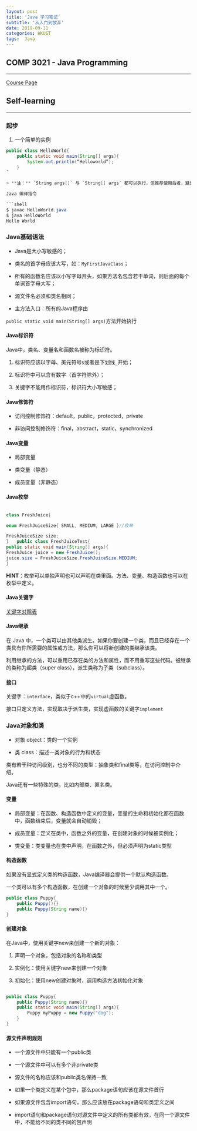 ```yaml
---
layout: post
title: 'Java 学习笔记'
subtitle: '从入门到放弃'
date: 2019-09-11
categories: HKUST
tags:  Java
---
```


## COMP 3021 - Java Programming
***

[Course Page](https://course.cse.ust.hk/comp3021/)

## Self-learning

***

### 起步

1. 一个简单的实例

```Java
public class HelloWorld{
	public static void main(String[] args){
		System.out.println(“Helloworld”);
	}
`

> **注：** `String args[]` 与 `String[] args` 都可以执行，但推荐使用后者，避免歧义

Java 编译指令

```shell
$ javac HelloWorld.java
$ java HelloWorld
Hello World
```

### Java基础语法

- Java是大小写敏感的；

- 类名的首字母应该大写，如：`MyFirstJavaClass`；

- 所有的函数名应该以小写字母开头，如果方法名包含若干单词，则后面的每个单词首字母大写；

- 源文件名必须和类名相同；

- 主方法入口：所有的Java程序由

`public static void main(String[] args)`方法开始执行

#### Java标识符

Java中，类名、变量名和函数名被称为标识符。

1. 标识符应该以字母、美元符号`$`或者是下划线`_`开始；

2. 标识符中可以含有数字（首字符除外）；

3. 关键字不能用作标识符，标识符大小写敏感；

#### Java修饰符

- 访问控制修饰符：default，public，protected，private

- 非访问控制修饰符：final，abstract，static，synchronized

#### Java变量

- 局部变量

- 类变量（静态）

- 成员变量（非静态）

#### Java枚举

```java

class FreshJuice{

enum FreshJuiceSize{ SMALL, MEDIUM, LARGE }//枚举

FreshJuiceSize size;
}	public class FreshJuiceTest{
public static void main(String[] args){
FreshJuice juice = new FreshJuice();
juice.size = FreshJuiceSize.FreshJuiceSize.MEDIUM;
}
```

**HINT**：枚举可以单独声明也可以声明在类里面。方法、变量、构造函数也可以在枚举中定义。

#### Java关键字

[关键字对照表](http://www.runoob.com/java/java-basic-syntax.html)

#### Java继承

在 Java 中，一个类可以由其他类派生。如果你要创建一个类，而且已经存在一个类具有你所需要的属性或方法，那么你可以将新创建的类继承该类。

利用继承的方法，可以重用已存在类的方法和属性，而不用重写这些代码。被继承的类称为超类（super class），派生类称为子类（subclass）。

#### 接口

关键字：`interface`，类似于c++中的`virtual`虚函数。

接口只定义方法，实现取决于派生类，实现虚函数的关键字`implement`

### Java对象和类

- 对象 object：类的一个实例

- 类 class：描述一类对象的行为和状态

类有若干种访问级别，也分不同的类型：抽象类和final类等，在访问控制中介绍。

Java还有一些特殊的类，比如内部类、匿名类。

#### 变量

- 局部变量：在函数、构造函数中定义的变量，变量的生命和初始化都在函数中，函数结束后，变量就会自动销毁；

- 成员变量：定义在类中，函数之外的变量，在创建对象的时候被实例化；

- 类变量：类变量也在类中声明，在函数之外，但必须声明为static类型

#### 构造函数

如果没有显式定义类的构造函数，Java编译器会提供一个默认构造函数。

一个类可以有多个构造函数，在创建一个对象的时候至少调用其中一个。

```java
public class Puppy{
	public Puppy(){}
	public Puppy(String name){}
}
```

#### 创建对象

在Java中，使用关键字new来创建一个新的对象：

1. 声明一个对象，包括对象的名称和类型

2. 实例化：使用关键字new来创建一个对象

3. 初始化：使用new创建对象时，调用构造方法初始化对象

```java

public class Puppy{
	public Puppy(String name){}
	public static void main(String[] args){
		Puppy myPuppy = new Puppy("dog");
	}
}

```

#### 源文件声明规则

- 一个源文件中只能有一个public类

- 一个源文件中可以有多个非private类

- 源文件的名称应该和public类名保持一致

- 如果一个类定义在某个包中，那么package语句应该在源文件首行

- 如果源文件包含import语句，那么应该放在package语句和类定义之间

- import语句和package语句对源文件中定义的所有类都有效，在同一个源文件中，不能给不同的类不同的包声明
<!--stackedit_data:
eyJoaXN0b3J5IjpbNDMxMzQxMzQ3LC0yMzk1ODI1NTEsMTUyNT
c4MzMzMywxNjg4NDgxNDcsLTM5MjAwNjk3OSwtMTI4MTA4NzU2
MV19
-->